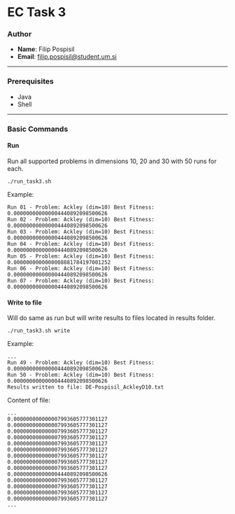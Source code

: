 # EC Task 3

### Author
- **Name**: Filip Pospisil
- **Email**: filip.pospisil@student.um.si

---

### Prerequisites
- Java
- Shell

---

### Basic Commands

#### Run
Run all supported problems in dimensions 10, 20 and 30 with 50 runs for each.

```shell
./run_task3.sh
```

Example: 
```shell
Run 01 - Problem: Ackley (dim=10) Best Fitness: 0.000000000000004440892098500626
Run 02 - Problem: Ackley (dim=10) Best Fitness: 0.000000000000004440892098500626
Run 03 - Problem: Ackley (dim=10) Best Fitness: 0.000000000000004440892098500626
Run 04 - Problem: Ackley (dim=10) Best Fitness: 0.000000000000004440892098500626
Run 05 - Problem: Ackley (dim=10) Best Fitness: 0.0000000000000008881784197001252
Run 06 - Problem: Ackley (dim=10) Best Fitness: 0.000000000000004440892098500626
Run 07 - Problem: Ackley (dim=10) Best Fitness: 0.000000000000004440892098500626
```

#### Write to file
Will do same as run but will write results to files located in results folder.

```shell
./run_task3.sh write
```

Example: 
```shell
...
Run 49 - Problem: Ackley (dim=10) Best Fitness: 0.000000000000004440892098500626
Run 50 - Problem: Ackley (dim=10) Best Fitness: 0.000000000000004440892098500626
Results written to file: DE-Pospisil_AckleyD10.txt
```

Content of file: 
```shell
...
0.000000000000007993605777301127
0.000000000000007993605777301127
0.000000000000007993605777301127
0.000000000000007993605777301127
0.000000000000007993605777301127
0.000000000000007993605777301127
0.000000000000007993605777301127
0.000000000000007993605777301127
0.000000000000007993605777301127
0.000000000000004440892098500626
0.000000000000007993605777301127
0.000000000000007993605777301127
0.000000000000007993605777301127
0.000000000000007993605777301127
...
```